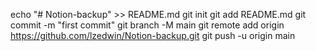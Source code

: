 echo "# Notion-backup" >> README.md
git init
git add README.md
git commit -m "first commit"
git branch -M main
git remote add origin https://github.com/lzedwin/Notion-backup.git
git push -u origin main
